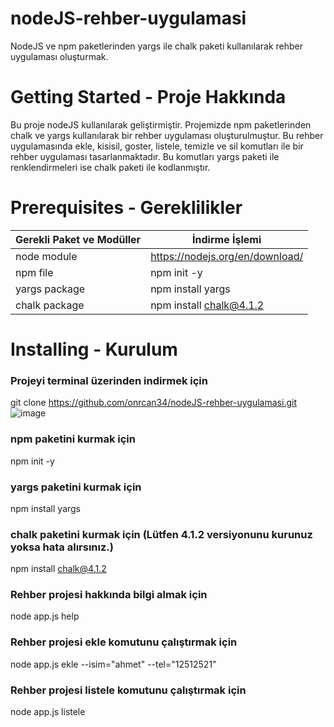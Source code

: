 # nodeJS-rehber-uygulamasi
NodeJS ve npm paketlerinden yargs ile chalk paketi kullanılarak rehber uygulaması oluşturmak.

# Getting Started - Proje Hakkında
Bu proje nodeJS kullanılarak geliştirmiştir. Projemizde npm paketlerinden chalk ve yargs kullanılarak bir rehber uygulaması oluşturulmuştur. Bu rehber uygulamasında ekle, kisisil, goster, listele, temizle ve sil komutları ile bir rehber uygulaması tasarlanmaktadır. Bu komutları yargs paketi ile renklendirmeleri ise chalk paketi ile 
kodlanmıştır.

# Prerequisites - Gereklilikler
| Gerekli Paket ve Modüller | İndirme İşlemi |
| ------ | ------ |
| node module | https://nodejs.org/en/download/ |
| npm file | npm init -y |
| yargs package | npm install yargs |
| chalk package | npm install chalk@4.1.2 | 

# Installing - Kurulum
### Projeyi terminal üzerinden indirmek için
git clone https://github.com/onrcan34/nodeJS-rehber-uygulamasi.git
![image](https://user-images.githubusercontent.com/64845818/178816787-07591610-cf2e-4cd8-b956-05c1fe5266fe.png)
### npm paketini kurmak için
npm init -y
### yargs paketini kurmak için
npm install yargs
### chalk paketini kurmak için (Lütfen 4.1.2 versiyonunu kurunuz yoksa hata alırsınız.)
npm install chalk@4.1.2
### Rehber projesi hakkında bilgi almak için
node app.js help
### Rehber projesi ekle komutunu çalıştırmak için
node app.js ekle --isim="ahmet" --tel="12512521"
### Rehber projesi listele komutunu çalıştırmak için
node app.js listele
